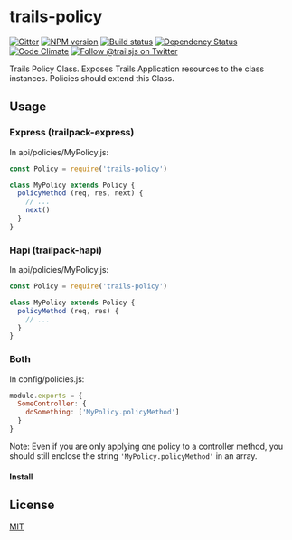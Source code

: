 # trails-policy

[![Gitter][gitter-image]][gitter-url]
[![NPM version][npm-image]][npm-url]
[![Build status][ci-image]][ci-url]
[![Dependency Status][daviddm-image]][daviddm-url]
[![Code Climate][codeclimate-image]][codeclimate-url]
[![Follow @trailsjs on Twitter][twitter-image]][twitter-url]

Trails Policy Class. Exposes Trails Application resources to the class
instances. Policies should extend this Class.

## Usage

### Express (trailpack-express)

In api/policies/MyPolicy.js:
```js
const Policy = require('trails-policy')

class MyPolicy extends Policy {
  policyMethod (req, res, next) {
    // ...
    next()
  }
}
```

### Hapi (trailpack-hapi)

In api/policies/MyPolicy.js:
```js
const Policy = require('trails-policy')

class MyPolicy extends Policy {
  policyMethod (req, res) {
    // ...
  }
}
```

### Both

In config/policies.js:
```js
module.exports = {
  SomeController: {
    doSomething: ['MyPolicy.policyMethod']
  }
}
```

Note: Even if you are only applying one policy to a controller method, you should
still enclose the string `'MyPolicy.policyMethod'` in an array.

#### Install

## License
[MIT](https://github.com/trailsjs/trails/blob/master/LICENSE)

[npm-image]: https://img.shields.io/npm/v/trails-policy.svg?style=flat-square
[npm-url]: https://npmjs.org/package/trails-policy
[ci-image]: https://img.shields.io/travis/trailsjs/trails-policy/master.svg?style=flat-square
[ci-url]: https://travis-ci.org/trailsjs/trails-policy
[daviddm-image]: http://img.shields.io/david/trailsjs/trails-policy.svg?style=flat-square
[daviddm-url]: https://david-dm.org/trailsjs/trails-policy
[codeclimate-image]: https://img.shields.io/codeclimate/github/trailsjs/trails-policy.svg?style=flat-square
[codeclimate-url]: https://codeclimate.com/github/trailsjs/trails-policy
[gitter-image]: http://img.shields.io/badge/+%20GITTER-JOIN%20CHAT%20%E2%86%92-1DCE73.svg?style=flat-square
[gitter-url]: https://gitter.im/trailsjs/trails-policy
[twitter-image]: https://img.shields.io/twitter/follow/trailsjs.svg?style=social
[twitter-url]: https://twitter.com/trailsjs

